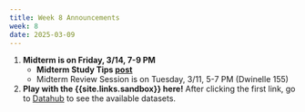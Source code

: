 ```yaml
---
title: Week 8 Announcements
week: 8
date: 2025-03-09
---
```


1. **Midterm is on Friday, 3/14, 7-9 PM**
    * **Midterm Study Tips [post](https://edstem.org/us/courses/73504/discussion/6333770)**
    * Midterm Review Session is on Tuesday, 3/11, 5-7 PM (Dwinelle 155)
2. **Play with the {{site.links.sandbox}} here!** After clicking the first link, go to [Datahub](https://data8.datahub.berkeley.edu/) to see the available datasets.
